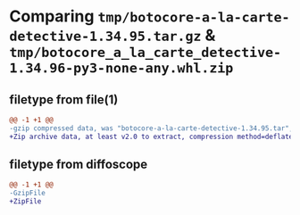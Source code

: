 # Comparing `tmp/botocore-a-la-carte-detective-1.34.95.tar.gz` & `tmp/botocore_a_la_carte_detective-1.34.96-py3-none-any.whl.zip`

## filetype from file(1)

```diff
@@ -1 +1 @@
-gzip compressed data, was "botocore-a-la-carte-detective-1.34.95.tar", last modified: Wed May  1 01:06:20 2024, max compression
+Zip archive data, at least v2.0 to extract, compression method=deflate
```

## filetype from diffoscope

```diff
@@ -1 +1 @@
-GzipFile
+ZipFile
```

